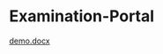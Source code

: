 # Examination-Portal
[demo.docx](https://github.com/HardikSP111/Examination-Portal/files/10145758/demo.docx)
